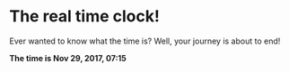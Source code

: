 # The real time clock!

Ever wanted to know what the time is? Well, your journey is about to end!

**The time is Nov 29, 2017, 07:15**